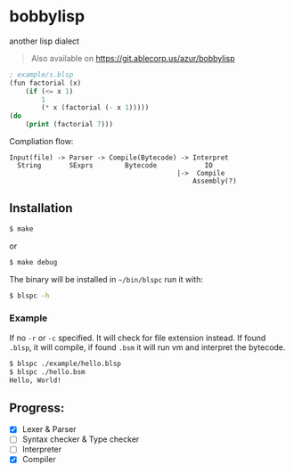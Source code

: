 # bobbylisp
another lisp dialect
> Also available on https://git.ablecorp.us/azur/bobbylisp

```lisp
; example/s.blsp
(fun factorial (x)
    (if (<= x 1)
        1
        (* x (factorial (- x 1)))))
(do
    (print (factorial 7)))
```

Compliation flow:
```
Input(file) -> Parser -> Compile(Bytecode) -> Interpret
  String       SExprs        Bytecode            IO
                                          |->  Compile
                                              Assembly(?)
```

## Installation
```bash
$ make
```
or
```bash
$ make debug
```
The binary will be installed in `~/bin/blspc` run it with:
```bash
$ blspc -h
```

### Example
If no `-r` or `-c` specified. It will check for file extension instead.
If found `.blsp`, it will compile, if found `.bsm` it will run vm and interpret the bytecode.
```bash
$ blspc ./example/hello.blsp
$ blspc ./hello.bsm
Hello, World!
```

## Progress:
- [X] Lexer & Parser
- [ ] Syntax checker & Type checker
- [ ] Interpreter
- [X] Compiler
